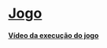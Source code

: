 # [Jogo](https://alcides07.github.io/lila/Jogo/)
#### [Vídeo da execução do jogo](https://www.youtube.com/watch?v=fDJprVW7CIM)
